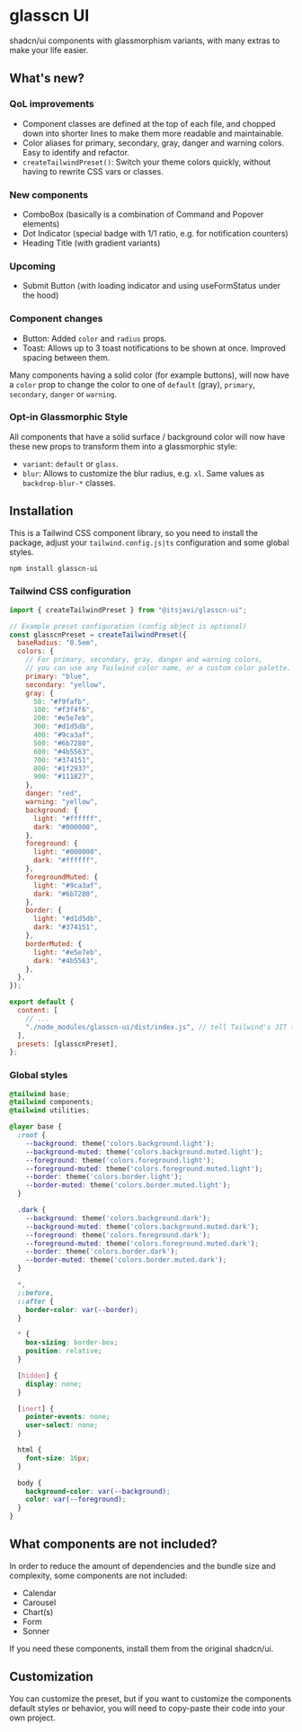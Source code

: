 # glasscn UI

shadcn/ui components with glassmorphism variants, with many extras to make your life easier.

## What's new?

### QoL improvements

- Component classes are defined at the top of each file, and chopped down into shorter lines
  to make them more readable and maintainable.
- Color aliases for primary, secondary, gray, danger and warning colors. Easy to identify and refactor.
- `createTailwindPreset()`: Switch your theme colors quickly, without having to rewrite CSS vars or classes.

### New components

- ComboBox (basically is a combination of Command and Popover elements)
- Dot Indicator (special badge with 1/1 ratio, e.g. for notification counters)
- Heading Title (with gradient variants)

### Upcoming
- Submit Button (with loading indicator and using useFormStatus under the hood)

### Component changes

- Button: Added `color` and `radius` props.
- Toast: Allows up to 3 toast notifications to be shown at once. Improved spacing between them.

Many components having a solid color (for example buttons), will now have a `color` prop to change the color to one of
`default` (gray), `primary`, `secondary`, `danger` or `warning`.

### Opt-in Glassmorphic Style

All components that have a solid surface / background color will now have these new props to transform them into
a glassmorphic style:

- `variant`: `default` or `glass`.
- `blur`: Allows to customize the blur radius, e.g. `xl`. Same values as `backdrop-blur-*` classes.

## Installation

This is a Tailwind CSS component library, so you need to install the package, adjust your `tailwind.config.js|ts` configuration and some global styles.

```bash
npm install glasscn-ui
```

### Tailwind CSS configuration

```js
import { createTailwindPreset } from "@itsjavi/glasscn-ui";

// Example preset configuration (config object is optional)
const glasscnPreset = createTailwindPreset({
  baseRadius: "0.5em",
  colors: {
    // For primary, secondary, gray, danger and warning colors,
    // you can use any Tailwind color name, or a custom color palette.
    primary: "blue",
    secondary: "yellow",
    gray: {
      50: "#f9fafb",
      100: "#f3f4f6",
      200: "#e5e7eb",
      300: "#d1d5db",
      400: "#9ca3af",
      500: "#6b7280",
      600: "#4b5563",
      700: "#374151",
      800: "#1f2937",
      900: "#111827",
    },
    danger: "red",
    warning: "yellow",
    background: {
      light: "#ffffff",
      dark: "#000000",
    },
    foreground: {
      light: "#000000",
      dark: "#ffffff",
    },
    foregroundMuted: {
      light: "#9ca3af",
      dark: "#6b7280",
    },
    border: {
      light: "#d1d5db",
      dark: "#374151",
    },
    borderMuted: {
      light: "#e5e7eb",
      dark: "#4b5563",
    },
  },
});

export default {
  content: [
    // ...
    "./node_modules/glasscn-ui/dist/index.js", // tell Tailwind's JIT to also include glasscn-ui's classes.
  ],
  presets: [glasscnPreset],
};
```

### Global styles

```css
@tailwind base;
@tailwind components;
@tailwind utilities;

@layer base {
  :root {
    --background: theme('colors.background.light');
    --background-muted: theme('colors.background.muted.light');
    --foreground: theme('colors.foreground.light');
    --foreground-muted: theme('colors.foreground.muted.light');
    --border: theme('colors.border.light');
    --border-muted: theme('colors.border.muted.light');
  }

  .dark {
    --background: theme('colors.background.dark');
    --background-muted: theme('colors.background.muted.dark');
    --foreground: theme('colors.foreground.dark');
    --foreground-muted: theme('colors.foreground.muted.dark');
    --border: theme('colors.border.dark');
    --border-muted: theme('colors.border.muted.dark');
  }

  *,
  ::before,
  ::after {
    border-color: var(--border);
  }

  * {
    box-sizing: border-box;
    position: relative;
  }

  [hidden] {
    display: none;
  }

  [inert] {
    pointer-events: none;
    user-select: none;
  }

  html {
    font-size: 16px;
  }

  body {
    background-color: var(--background);
    color: var(--foreground);
  }
}
```

## What components are not included?

In order to reduce the amount of dependencies and the bundle size and complexity, some components are not included:

- Calendar
- Carousel
- Chart(s)
- Form
- Sonner

If you need these components, install them from the original shadcn/ui.

## Customization

You can customize the preset, but if you want to customize the components default styles or behavior, you will need to
copy-paste their code into your own project.
